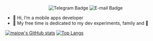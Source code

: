 <!--div id="header" align="center">
  <img src="https://media.giphy.com/media/gINV2UOvgvJ4KBOWBL/giphy.gif" width="100"/>
</div-->
<div id="badges"  align="center">
  <img src=https://img.shields.io/badge/Telegram-%40imaiow-blue?logo=telegram alt="Telegram Badge"/>
  <img src=https://img.shields.io/badge/@E--mail-emmaria%40yandex.ru-darkgreen alt="E-mail Badge"/>
</div>

- 👋 Hi, I’m a mobile apps developer
- 💖 My free time is dedicated to my dev experiments, family and 🐶
<!--- 📫 How to reach me: emmaria@yandex.ru-->

[![maiow's GitHub stats](https://github-readme-stats.vercel.app/api?username=maiow&count_private=true&layout=compact&show_icons=true&hide_border=true)](https://github.com/maiow/github-readme-stats) [![Top Langs](https://github-readme-stats.vercel.app/api/top-langs/?username=maiow&count_private=true&hide=ruby&hide_border=true)](https://github.com/maiow/github-readme-stats)


<!---
maiow/maiow is a ✨ special ✨ repository because its `README.md` (this file) appears on your GitHub profile.
You can click the Preview link to take a look at your changes.

--->
